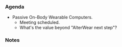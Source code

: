 ### Agenda
- Passive On-Body Wearable Computers.
  - Meeting scheduled.
  - What's the value beyond "AlterWear next step"?


### Notes
